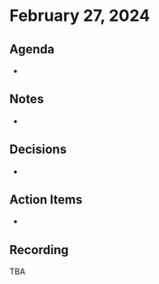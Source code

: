 # February 27, 2024

## Agenda

*

## Notes

*

## Decisions

*

## Action Items

*

## Recording

TBA
